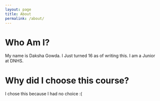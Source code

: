 ```yaml
---
layout: page
title: About 
permalink: /about/
---
```


# **Who Am I?**
My name is Daksha Gowda. I Just turned 16 as of writing this. I am a Junior at DNHS.

# **Why did I choose this course?** 
I chose this because I had no choice :(
